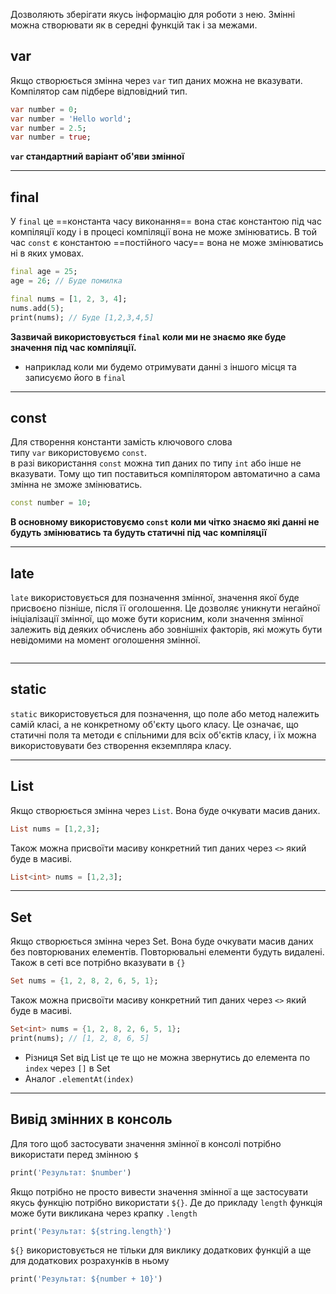  Дозволяють зберігати якусь інформацію для роботи з нею. Змінні можна створювати як в середні функцій так і за межами.

## var

Якщо створюється змінна через `var` тип даних можна не вказувати. Компілятор сам підбере відповідний тип.

```dart
var number = 0;
var number = 'Hello world';
var number = 2.5;
var number = true;
```

**`var` стандартний варіант об'яви змінної**

---
## final

У `final` це ==константа часу виконання== вона стає константою під час компіляції коду і в процесі компіляції вона не може змінюватись. В той час `const` є константою ==постійного часу== вона не може змінюватись ні в яких умовах.

```dart
final age = 25;
age = 26; // Буде помилка

final nums = [1, 2, 3, 4];
nums.add(5);
print(nums); // Буде [1,2,3,4,5]
```

**Зазвичай використовується `final` коли ми не знаємо яке буде значення під час компіляції.**
 - наприклад коли ми будемо отримувати данні з іншого місця та записуємо його в `final`

---

## const

Для створення константи замість ключового слова типу `var` використовуємо `const`.  
в разі використання `const` можна тип даних по типу `int` або інше не вказувати. Тому що тип поставиться компілятором автоматично а сама змінна не зможе змінюватись.

```dart
const number = 10;
```

**В основному використовуємо `const` коли ми чітко знаємо які данні не будуть змінюватись та будуть статичні під час компіляції**

---
## late

`late` використовується для позначення змінної, значення якої буде присвоєно пізніше, після її оголошення. Це дозволяє уникнути негайної ініціалізації змінної, що може бути корисним, коли значення змінної залежить від деяких обчислень або зовнішніх факторів, які можуть бути невідомими на момент оголошення змінної.

```

```
---
## static

`static` використовується для позначення, що поле або метод належить самій класі, а не конкретному об'єкту цього класу. Це означає, що статичні поля та методи є спільними для всіх об'єктів класу, і їх можна використовувати без створення екземпляра класу.

---
## List 

Якщо створюється змінна через `List`. Вона буде очкувати масив даних.

```dart
List nums = [1,2,3];
```

Також можна присвоїти масиву конкретний тип даних через `<>` який буде в масиві.
```dart
List<int> nums = [1,2,3];
```

---
## Set

Якщо створюється змінна через Set. Вона буде очкувати масив даних без повторюваних елементів. Повторювальні елементи будуть видалені. Також в сеті все потрібно вказувати в `{}`

```dart
Set nums = {1, 2, 8, 2, 6, 5, 1};
```

Також можна присвоїти масиву конкретний тип даних через `<>` який буде в масиві.
```dart
Set<int> nums = {1, 2, 8, 2, 6, 5, 1};
print(nums); // [1, 2, 8, 6, 5]
```
- Різниця Set від List це те що не можна звернутись до елемента по `index` через `[]` в Set
- Аналог `.elementAt(index)`
---
## Вивід змінних в консоль

Для того щоб застосувати значення змінної в консолі потрібно використати перед змінною `$`

```dart
print('Результат: $number')
```

Якщо потрібно не просто вивести значення змінної а ще застосувати якусь функцію потрібно використати `${}`. Де до прикладу `length` функція може бути викликана через крапку `.length`

```dart
print('Результат: ${string.length}')
```

`${}` використовується не тільки для виклику додаткових функцій а ще для додаткових розрахунків в ньому 

```dart
print('Результат: ${number + 10}')
```
